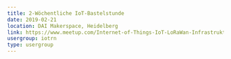 ```yaml
---
title: 2-Wöchentliche IoT-Bastelstunde
date: 2019-02-21
location: DAI Makerspace, Heidelberg
link: https://www.meetup.com/Internet-of-Things-IoT-LoRaWan-Infrastruktur-4-RheinNeckar/events/htcqhqyzdbcc/
usergroup: iotrn
type: usergroup
---
```

